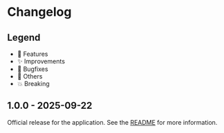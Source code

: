 # Changelog

## Legend

- 🚀 Features
- ✨ Improvements
- 🐞 Bugfixes
- 🔧 Others
- 💥 Breaking

## 1.0.0 - 2025-09-22

Official release for the application. See the [README](README.md) for more information.
